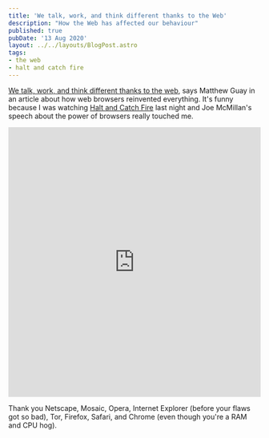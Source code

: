 ```yaml
---
title: 'We talk, work, and think different thanks to the Web'
description: "How the Web has affected our behaviour"
published: true
pubDate: '13 Aug 2020'
layout: ../../layouts/BlogPost.astro
tags:
- the web
- halt and catch fire
---
```


[We talk, work, and think different thanks to the web](https://capiche.com/e/web-browser-history), says Matthew Guay in an article about how web browsers reinvented everything. It's funny because I was watching [Halt and Catch Fire](https://logicface.co.uk/tag/halt-and-catch-fire/) last night and Joe McMillan's speech about the power of browsers really touched me.

<iframe width="100%" height="540" src="https://www.youtube.com/embed/mi_fKu9WTAE" title="YouTube video player" frameborder="0" allow="accelerometer; autoplay; clipboard-write; encrypted-media; gyroscope; picture-in-picture" allowfullscreen></iframe>

Thank you Netscape, Mosaic, Opera, Internet Explorer (before your flaws got so bad), Tor, Firefox, Safari, and Chrome (even though you're a RAM and CPU hog).